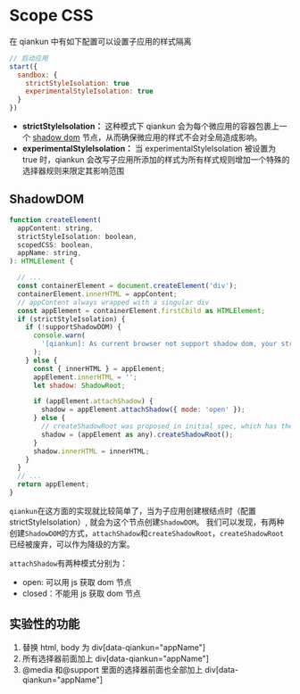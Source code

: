 # Scope CSS

在 qiankun 中有如下配置可以设置子应用的样式隔离

```js
// 启动应用
start({
  sandbox: {
    strictStyleIsolation: true
    experimentalStyleIsolation: true
  }
})
```

- **strictStyleIsolation：** 这种模式下 qiankun 会为每个微应用的容器包裹上一个 [shadow dom](https://developer.mozilla.org/zh-CN/docs/Web/Web_Components/Using_shadow_DOM) 节点，从而确保微应用的样式不会对全局造成影响。
- **experimentalStyleIsolation：** 当 experimentalStyleIsolation 被设置为 true 时，qiankun 会改写子应用所添加的样式为所有样式规则增加一个特殊的选择器规则来限定其影响范围

## ShadowDOM

```js
function createElement(
  appContent: string,
  strictStyleIsolation: boolean,
  scopedCSS: boolean,
  appName: string,
): HTMLElement {

  // ...
  const containerElement = document.createElement('div');
  containerElement.innerHTML = appContent;
  // appContent always wrapped with a singular div
  const appElement = containerElement.firstChild as HTMLElement;
  if (strictStyleIsolation) {
    if (!supportShadowDOM) {
      console.warn(
        '[qiankun]: As current browser not support shadow dom, your strictStyleIsolation configuration will be ignored!',
      );
    } else {
      const { innerHTML } = appElement;
      appElement.innerHTML = '';
      let shadow: ShadowRoot;

      if (appElement.attachShadow) {
        shadow = appElement.attachShadow({ mode: 'open' });
      } else {
        // createShadowRoot was proposed in initial spec, which has then been deprecated
        shadow = (appElement as any).createShadowRoot();
      }
      shadow.innerHTML = innerHTML;
    }
  }
  // ...
  return appElement;
}
```

`qiankun`在这方面的实现就比较简单了，当为子应用创建根结点时（配置 strictStyleIsolation）, 就会为这个节点创建`ShadowDOM`。
我们可以发现，有两种创建`ShadowDOM`的方式，`attachShadow`和`createShadowRoot`，`createShadowRoot`已经被废弃，可以作为降级的方案。

`attachShadow`有两种模式分别为：

- open: 可以用 js 获取 dom 节点
- closed：不能用 js 获取 dom 节点

## 实验性的功能

1. 替换 html, body 为 div[data-qiankun="appName"]
2. 所有选择器前面加上 div[data-qiankun="appName"]
3. @media 和@support 里面的选择器前面也全部加上 div[data-qiankun="appName"]
